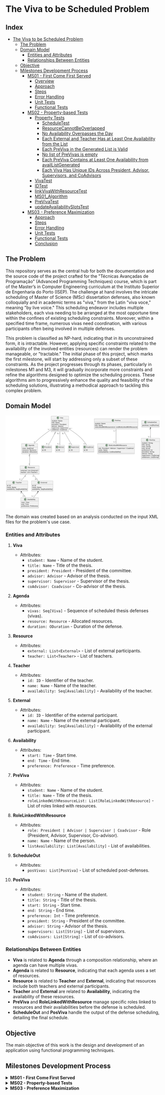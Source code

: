# The Viva to be Scheduled Problem

## Index

- [The Viva to be Scheduled Problem](#the-viva-to-be-scheduled-problem)
    - [The Problem](#the-problem)
    - [Domain Model](#domain-model)
        - [Entities and Attributes](#entities-and-attributes)
        - [Relationships Between Entities](#relationships-between-entities)
    - [Objective](#objective)
    - [Milestones Development Process](#milestones-development-process)
        - [MS01 - First Come First Served](#ms01---first-come-first-served)
            - [Overview](#overview)
            - [Approach](#approach)
            - [Steps](#steps)
            - [Error Handling](#error-handling)
            - [Unit Tests](#unit-tests)
            - [Functional Tests](#functional-tests)
        - [MS02 - Property-based Tests](#ms02---property-based-tests)
            - [Property Tests](#property-tests)
                - [ScheduleTest](#scheduletest)
                - [ResourceCannotBeOverlapped](#resourcecannotbeoverlapped)
                - [No Availability Overpasses the Day](#no-availability-overpasses-the-day)
                - [Each External and Teacher Has at Least One Availability from the List](#each-external-and-teacher-has-at-least-one-availability-from-the-list)
                - [Each PreViva in the Generated List is Valid](#each-previva-in-the-generated-list-is-valid)
                - [No list of PreVivas is empty](#no-list-of-previvas-is-empty)
                - [Each PreViva Contains at Least One Availability from availListGenerated](#each-previva-contains-at-least-one-availability-from-availlistgenerated)
                - [Each Viva Has Unique IDs Across President, Advisor, Supervisors, and CoAdvisors](#each-viva-has-unique-ids-across-president-advisor-supervisors-and-coadvisors)
            - [VivaTest](#vivatest)
            - [IDTest](#idtest)
            - [linkVivaWithResourceTest](#linkvivawithresourcetest)
            - [MS01_Algorithm](#ms01_algorithm)
            - [PreVivaTest](#previvatest)
            - [updateAvailabilitySlotsTest](#updateavailabilityslotstest)
        - [MS03 - Preference Maximization](#ms03---preference-maximization)
            - [Approach](#approach-1)
            - [Steps](#steps-1)
            - [Error Handling](#error-handling-1)
            - [Unit Tests](#unit-tests-1)
            - [Functional Tests](#functional-tests-1)
            - [Conclusion](#conclusion)

## The Problem

This repository serves as the central hub for both the documentation and the source code of the project crafted for
the "Técnicas Avançadas de Programação" (Advanced Programming Techniques) course, which is part of the Master’s in
Computer Engineering curriculum at the Instituto Superior de Engenharia do Porto (ISEP).
The challenge at hand involves the intricate scheduling of Master of Science (MSc) dissertation defenses, also known
colloquially and in academic terms as "viva," from the Latin "viva voce," meaning "by live voice." This scheduling
endeavor includes multiple stakeholders, each viva needing to be arranged at the most opportune time within the confines
of existing scheduling constraints. Moreover, within a specified time frame, numerous vivas need coordination, with
various participants often being involved in multiple defenses.

This problem is classified as NP-hard, indicating that in its unconstrained form, it is intractable. However, applying
specific constraints related to the availability of the involved entities (resources) can render the problem manageable,
or "tractable." The initial phase of this project, which marks the first milestone, will start by addressing only a
subset of these constraints. As the project progresses through its phases, particularly in milestones M1 and M3, it will
gradually incorporate more constraints and refine the algorithms designed to optimize the scheduling process. These
algorithms aim to progressively enhance the quality and feasibility of the scheduling solutions, illustrating a
methodical approach to tackling this complex problem.

## Domain Model

![img.png](./assets/domain-v4.png)

The domain was created based on an analysis conducted on the input XML files for the problem's use case.

### Entities and Attributes

1. **Viva**
    - Attributes:
        - `student: Name` - Name of the student.
        - `title: Name` - Title of the thesis.
        - `president: President` - President of the committee.
        - `advisor: Advisor` - Advisor of the thesis.
        - `supervisor: Supervisor` - Supervisor of the thesis.
        - `coAdvisor: Coadvisor` - Co-advisor of the thesis.

2. **Agenda**
    - Attributes:
        - `vivas: Seq[Viva]` - Sequence of scheduled thesis defenses (vivas).
        - `resource: Resource` - Allocated resources.
        - `duration: ODuration` - Duration of the defense.

3. **Resource**
    - Attributes:
        - `external: List<External>` - List of external participants.
        - `teacher: List<Teacher>` - List of teachers.

4. **Teacher**
    - Attributes:
        - `id: ID` - Identifier of the teacher.
        - `name: Name` - Name of the teacher.
        - `availability: Seq[Availability]` - Availability of the teacher.

5. **External**
    - Attributes:
        - `id: ID` - Identifier of the external participant.
        - `name: Name` - Name of the external participant.
        - `availability: Seq[Availability]` - Availability of the external participant.

6. **Availability**
    - Attributes:
        - `start: Time` - Start time.
        - `end: Time` - End time.
        - `preference: Preference` - Time preference.

7. **PreViva**
    - Attributes:
        - `student: Name` - Name of the student.
        - `title: Name` - Title of the thesis.
        - `roleLinkedWithResourceList: List[RoleLinkedWithResource]` - List of roles linked with resources.

8. **RoleLinkedWithResource**
    - Attributes:
        - `role: President | Advisor | Supervisor | Coadvisor` - Role (President, Advisor, Supervisor, Co-advisor).
        - `name: Name` - Name of the person.
        - `listAvailability: List[Availability]` - List of availabilities.

9. **ScheduleOut**
    - Attributes:
        - `posVivas: List[PosViva]` - List of scheduled post-defenses.

10. **PosViva**
    - Attributes:
        - `student: String` - Name of the student.
        - `title: String` - Title of the thesis.
        - `start: String` - Start time.
        - `end: String` - End time.
        - `preference: Int` - Time preference.
        - `president: String` - President of the committee.
        - `advisor: String` - Advisor of the thesis.
        - `supervisors: List[String]` - List of supervisors.
        - `coAdvisors: List[String]` - List of co-advisors.

### Relationships Between Entities
- **Viva** is related to **Agenda** through a composition relationship, where an agenda can have multiple vivas.
- **Agenda** is related to **Resource**, indicating that each agenda uses a set of resources.
- **Resource** is related to **Teacher** and **External**, indicating that resources include both teachers and external participants.
- **Teacher** and **External** are related to **Availability**, indicating the availability of these resources.
- **PreViva** and **RoleLinkedWithResource** manage specific roles linked to resources and their availabilities before the defense is scheduled.
- **ScheduleOut** and **PosViva** handle the output of the defense scheduling, detailing the final schedule.

## Objective

The main objective of this work is the design and development of an application using functional
programming techniques.

## Milestones Development Process

<details>
<summary><strong>MS01 - First Come First Served</strong></summary>

### MS01 - First Come First Served

#### Overview

The initial milestone of our project was developed using the Test Driven Development (TDD) methodology, a strategy
particularly beneficial at the onset when the domain model concepts were still being defined and no code base existed.
To foster robust development and minimize potential bugs from the outset, we prioritized writing unit tests that
verified the accuracy and stability of our domain model before beginning the actual coding.
Starting with these tests allowed us to mitigate possible bugs and clearly define the expected functionality of the
code.
This approach not only facilitated a clearer development process but also helped maintain the integrity of the domain
model throughout the project’s progression.
By continuously updating and referring to our comprehensive suite of unit tests, we were able to quickly identify and
rectify defects arising from recent changes, ensuring a stable and reliable codebase.

The Classes were created in the `io` package for reading XML files and loading data into memory.
In this milestone, a minimum viable product (MVP) is expected. The generation of the viva schedule happens in a
First Come First Served (FCFS) manner relative to the input file. Each viva is to be scheduled to the first date/time
in which all its resources are available. The schedule will be successful if all the vivas can be scheduled and fail
otherwise.

#### Approach

The implementation of the FCFS algorithm involves scheduling each viva to the earliest available date and time when all
required resources are available. This process is performed iteratively for each viva in the order they appear in the
input list.

#### Steps

1. **Extract Resources and Duration**: The algorithm starts by extracting the list of teachers, external participants,
and the duration of each viva from the provided agenda.

2. **PreViva Creation**: For each viva, a `PreViva` object is created. This object links the viva with the necessary
resources (teachers and external participants).

3. **First Come First Served Scheduling**:
    - The algorithm iterates over each `PreViva` object.
    - For each `PreViva`, it checks the availability of all required resources.
    - It updates the list of used slots based on the previously scheduled vivas to ensure no resource is double-booked.
    - It identifies all possible time slots where the viva can be scheduled, taking into account the duration and
availability of resources.
    - It selects the first available slot that satisfies all requirements and schedules the viva in that slot.

4. **Result Compilation**: The scheduled vivas are compiled into a `ScheduleOut` object. If any viva cannot be scheduled
due to resource constraints, the scheduling process fails.

#### Error Handling

The algorithm includes error handling to manage situations where it is impossible to schedule a viva due to resource
unavailability. In such cases, it returns an appropriate error message indicating the failure to complete the schedule.

#### Unit Tests

Unit tests are created to verify the correctness of individual components of the algorithm. These tests ensure that:
- The availability of resources is correctly identified and updated.
- The `PreViva` objects are accurately linked with the required resources.
- The scheduling logic correctly identifies and selects the first available slot for each viva.

#### Functional Tests

Functional tests validate the overall functionality of the scheduling algorithm. These tests involve running the
algorithm with sample input data and verifying that the output schedule meets all requirements.
Scenarios tested include:
- Successful scheduling of all vivas with sufficient resource availability.
- Handling of cases where some vivas cannot be scheduled due to resource constraints.

</details>


<details>
<summary><strong>MS02 - Property-based Tests</strong></summary>

### MS02 - Property-based Tests

The primary objective of this second milestone is to develop property tests using ScalaCheck to ensure the algorithm's properties are functioning as intended. In addition to verifying the algorithm's performance, this milestone also aims to highlight the issues associated with the first come, first served algorithm that was developed in the first milestone. This dual focus will not only validate the current implementation but also provide critical insights into the limitations and potential improvements for the initial algorithm.

The use of generators and property-based testing in software development offers numerous advantages in terms of both
efficiency and code quality.
Generators allow for the creation of iterators that produce values on demand without the need to store all values in
memory, resulting in more efficient memory usage and improved performance, especially when handling large volumes of
data.
Additionally, they simplify and enhance the readability of the code. Property-based testing, on the other hand, focuses
on defining properties that function outputs must satisfy and automatically generates numerous test cases to verify
these properties.
This significantly expands test coverage, helping to identify bugs that would not be discovered through traditional
testing methods.
This systematic approach explores various usage scenarios and edge case inputs, documents the expected behavior of the
system, and facilitates code comprehension and maintenance.
Combining these techniques leads to more robust, reliable, and maintainable software, substantially improving
development and testing processes and ensuring the delivery of high-quality software.

#### Property tests

1. **ScheduleTest**
    - **All the viva must be scheduled in the intervals in which its resources are available**
   
    ![img.png](assets/scheduleProperty.png)
    - This test ensures that all vivas are scheduled only within the intervals when the required resources are available. It uses generators to create a list of PreViva (pre-viva) and their respective durations. The generatePossibleSchedule method creates a possible schedule using the algorithmFCFS (First-Come, First-Served) algorithm.
    - The test then checks each scheduled viva (posViva) in the generated schedule. For each viva, it finds the corresponding PreViva in the original list of pre-vivas. It then validates that the time interval of the posViva (start and end) matches at least one of the availabilities of the resources linked to the specific role in the PreViva. 
    - If all scheduled vivas are within the availability intervals of their resources, the test passes. Otherwise, it fails, ensuring that the scheduling algorithm respects the availability constraints of the resources.
    

2. **ResourceCannotBeOverlapped**
    - **One resource cannot be overlapped in two scheduled viva**
   
    ![img2.png](assets/OverlappingProperty.png)
    -  This test ensures that no single resource is scheduled to be in two vivas at the same time. It uses generators to create a possible schedule of vivas with their respective durations. The generatePossibleSchedule method generates this schedule using the algorithmFCFS (First-Come, First-Served) algorithm. 
    - The test defines an intervalsOverlap function to check if two time intervals overlap. It then iterates over each scheduled viva (posViva) in the generated schedule. For each viva, it extracts the start and end times and compares them with the start and end times of all other vivas in the schedule. 
    - The test ensures that no two vivas have overlapping intervals, validating that each resource is only allocated to one viva at a time. If all vivas do not overlap in time, the test passes. Otherwise, it fails, ensuring the scheduling algorithm respects the non-overlapping constraint for resources.


3. **No Availability Overpasses the Day**
    - **Ensuring no Availability interval overpasses a single day**
    - This test ensures that all availability intervals for resources do not extend beyond a single day. It uses generators to create availabilities for a specific day. The `generateAvailabilityFromDay` method generates these availabilities, ensuring they start and end within the same day.
    - The test checks each generated availability interval to verify that the start and end times are on the same day. It validates that no interval crosses over to the next day.
    - If all availabilities are within the same day, the test passes. Otherwise, it fails, ensuring the availability constraints are respected and do not span multiple days.


4. **Each External and Teacher Has at Least One Availability from the List**
    - This property test ensures that every teacher and external involved in the viva scheduling has at least one availability period from a predefined list of availability intervals. The test uses generators to create a valid agenda for the viva process, including lists of vivas, teachers, externals, and their respective availabilities.


5. **Each PreViva in the Generated List is Valid**
    - This property test ensures that each PreViva in the generated list is valid. It uses generators to create lists of PreViva, their durations, and corresponding availability lists.
    - The test checks that the length of the preVivaList is equal to the length of the availList. This ensures that each PreViva has a corresponding availability, validating the integrity of the generated data.
    - If all PreVivas in the list have matching availabilities, the test passes. Otherwise, it fails, ensuring data consistency in the generated lists.
   

6. **No list of PreVivas is empty**
    - This property test ensures that no list of PreVivas is empty. It uses generators to create lists of PreVivas, their durations, and corresponding availability lists.
    - The test checks that both preVivaList and availList are non-empty. This ensures that there are always valid PreVivas and availabilities generated for scheduling.
    - If both lists are non-empty, the test passes. Otherwise, it fails, ensuring that the scheduling process always has data to work with.


7. **Each PreViva Contains at Least One Availability from availListGenerated**
    - This property test ensures that each PreViva contains at least one availability from the generated availability list. It uses generators to create lists of PreVivas, their durations, and corresponding availability lists.
    - The test checks that each PreViva has at least one availability from the availListGenerated. This ensures that every PreViva can potentially be scheduled within the available intervals.
    - If each PreViva has at least one matching availability, the test passes. Otherwise, it fails, ensuring that the generated PreVivas are schedulable within the given availability constraints.


8. **Each Viva Has Unique IDs Across President, Advisor, Supervisors, and CoAdvisors**
    - This property test ensures that each viva has unique IDs across all assigned roles, including President, Advisor, Supervisors, and CoAdvisors. It uses generators to create a list of vivas, each with their respective roles and IDs.
    - The test collects all IDs associated with each viva, including the President, Advisor, Supervisors, and CoAdvisors. It then checks that all IDs are unique within the same viva.
    - If all IDs within a viva are unique, the test passes. Otherwise, it fails, ensuring that no duplicate IDs exist across the different roles in a viva.


#### VivaTest

- **generatePresident**: Generates a `President` ID that is not already in the provided list of IDs. Ensures unique ID assignment for the President role.
- **generateAdvisor**: Generates an `Advisor` ID that is not already in the provided list of IDs. Ensures unique ID assignment for the Advisor role.
- **generateCoAdvisor**: Generates a `CoAdvisor` ID from either teacher or external IDs that is not already in the provided list of IDs. Ensures unique ID assignment for the CoAdvisor role.
- **generateSupervisor**: Generates a `Supervisor` ID from external IDs that is not already in the provided list of IDs. Ensures unique ID assignment for the Supervisor role.
- **generateSupervisorList**: Generates a list of `Supervisors` from a list of IDs, ensuring no duplicates within the list. Uses a recursive helper function to build the list.
- **generateCoAdvisorList**: Generates a list of `CoAdvisors` from a list of IDs, ensuring no duplicates within the list. Uses a recursive helper function to build the list.
- **generateViva**: Generates a `Viva` instance by creating unique IDs for all roles (President, Advisor, Supervisors, CoAdvisors) and returns the `Viva` object along with the list of used IDs.
- **generateVivaList**: Generates a list of `Viva` instances of a specified size, ensuring each `Viva` has unique IDs for all roles.
- **Properties**:
    - **Each Viva in List doesn't have the same President and Advisor**: Validates that the President and Advisor roles in each `Viva` have unique IDs.
    - **No Supervisors have the same ID within a Viva**: Ensures that there are no duplicate Supervisor IDs within each `Viva`.
    - **No CoAdvisors have the same ID within a Viva**: Ensures that there are no duplicate CoAdvisor IDs within each `Viva`.
    - **Each Viva has unique IDs across President, Advisor, Supervisors, and CoAdvisors**: Confirms that all IDs within a `Viva` are unique across all roles.

#### IDTest

- **generateID**: Generates a general `ID` with a prefix of either "T" for Teacher or "E" for External followed by a 3-digit number. Validates the correctness of the generated ID.
- **generateTeacherID**: Generates a `TeacherID` with a prefix "T" followed by a 3-digit number. Ensures the generated ID conforms to the Teacher ID format.
- **generateExternalID**: Generates an `ExternalID` with a prefix "E" followed by a 3-digit number. Ensures the generated ID conforms to the External ID format.
- **generateUniqueIDs**: Generates a list of unique `IDs` up to a specified maximum number, ensuring there are no duplicates.
- **generateTeacherIdThatsNotOnList**: Generates a `TeacherID` that is not in the provided list of IDs. Ensures unique ID assignment.
- **generateExternalIdThatsNotOnList**: Generates an `ExternalID` that is not in the provided list of IDs. Ensures unique ID assignment.
- **generateIDThatsNotOnList**: Generates a general `ID` that is not in the provided list of IDs. Ensures unique ID assignment.
- **Properties**:
    - **IDs are in the correct format**: Validates that all generated `IDs` conform to the expected format.
    - **Teacher IDs are in the correct format**: Ensures that all generated `TeacherIDs` are valid and conform to the expected format.
    - **External IDs are in the correct format**: Ensures that all generated `ExternalIDs` are valid and conform to the expected format.
    - **IDs are unique**: Checks that the generated list of `IDs` contains only unique entries, with no duplicates.
    - **Teacher IDs are unique**: Ensures that all `TeacherIDs` in the generated list are unique.
    - **External IDs are unique**: Ensures that all `ExternalIDs` in the generated list are unique.

#### linkVivaWithResourceTest

- **generateVivaWithTeachersAndExternals**: Generates a `Viva` object along with lists of `Teacher` and `External` objects based on a given day. Ensures that IDs are properly assigned and do not overlap.
- **generateAValidAgendaViva**: Generates a list of `Viva` objects, lists of `Teacher` and `External` objects, and a duration, ensuring that all generated entities are valid and consistent with each other.
- **Properties**:
    - **all generated teacher and external IDs should be present in the list of IDs from Viva**: Ensures that all generated teacher and external IDs are included in the `Viva` object, maintaining consistency between the `Viva` and the resources.
    - **the lengths of generated lists should match the number of distinct IDs**: Verifies that the lengths of generated teacher and external ID lists match the number of distinct IDs, ensuring no duplication.
    - **Testing linkVivaWithResource**: A placeholder property to ensure that the `generateAValidAgendaViva` function works as expected, producing valid and consistent data.

#### MS01_Algorithm

- **generatePossibleSchedule**: Generates a possible schedule (`ScheduleOut`) by creating a list of `PreViva` objects, calculating their duration, and generating a schedule using the `algorithm` function. Ensures that the scheduling algorithm produces valid outputs.
- **Properties**:
    - **Putting the generated PreVivas in the algorithm**: Ensures that the generated schedule does not have overlapping `PosViva` intervals. Converts `start` and `end` strings to `OTime` objects and verifies that no two intervals overlap, ensuring the correctness of the scheduling algorithm.

#### PreVivaTest

- **generatePreVivaList**: Generates a list of `PreViva` objects along with an `ODuration`. Utilizes a valid agenda to create linked viva sessions and resources.
- **Properties**:
    - **PreViva objects are correctly linked**: Validates that all generated `PreViva` objects are correctly linked with resources.
    - **PreViva objects have valid duration**: Ensures that all generated `PreViva` objects conform to the specified duration format.
    - **PreViva lists are unique**: Checks that the generated list of `PreViva` objects contains only unique entries, with no duplicates.
    - **PreViva objects conform to requirements**: Ensures that all generated `PreViva` objects meet the necessary requirements and constraints.


#### updateAvailabilitySlotsTest

- **createODuration**: Helper method to create an `ODuration` from hours, minutes, and seconds. Validates the format and correctness of the duration string.
- **nonEmptyAvailabilityList**: Generates a non-empty list of `Availability` objects, ensuring there is always at least one availability slot.
- **generateDuration**: Generates an `ODuration` by selecting random hours, minutes, and seconds, and ensures the generated duration is valid.
- **nonEmptyUsedSlotsList**: Generates a non-empty list of used availability slots, ensuring there is always at least one used slot.
- **updateAvailabilitySlots**: Property test that verifies the `updateAvailabilitySlots` function correctly updates availability slots based on used slots and a given duration. Ensures no overlaps in updated slots, all updated slots meet the minimum duration requirement, all used slots are reflected in the updated slots, original slots are included when there are no used slots, and all original availabilities are considered.
- **Properties**:
    - **No overlaps in updated slots**: Validates that the updated availability slots do not overlap with each other.
    - **Valid duration for all updated slots**: Ensures that all updated slots meet the minimum duration requirement.
    - **All used slots are reflected in updated slots**: Ensures that all used slots are properly accounted for in the updated slots.
    - **Original slots included when no used slots**: Verifies that original availability slots are included in the updated slots when there are no used slots.
    - **All availabilities are considered**: Ensures that all original availability slots are taken into account when updating the slots.

</details>


<details>
<summary><strong>MS03 - Preference Maximization</strong></summary>

### MS03 - Preference Maximization

This milestone incorporates the preferences of all resources involved in scheduling a viva and aims to produce a
schedule that maximizes the total preferences of all the elements for every viva. It is important to note that
maximizing the preference for each individual viva does not necessarily lead to an overall maximization of total
preferences. Sometimes, allowing one viva to not be at its maximum preference can enable several others to achieve
better preference values. Unit and functional tests should be produced for this milestone.

#### Approach

The implementation of the Preference Maximization algorithm involves scheduling vivas in a manner that maximizes the
total preferences across all resources. The process is designed to evaluate and choose the best global schedule rather
than focusing on individual preferences.

To address this need, we decided to implement the `greedy algorithm`.

A `greedy algorithm` is a form of optimization algorithm that iteratively makes the locally optimal choice with the
objective of finding a globally optimal solution. This algorithm operates on the principle of selecting the best
immediate option without taking into account the potential long-term repercussions.

`Greedy algorithms` are often used in various fields such as operations research, computer science, and economics,
where they can provide efficient solutions for problems that can be broken down into smaller, manageable sub-problems.

![greedy.gif](assets/greedy.gif)


#### Steps

1. **Extract Resources and Duration**: The algorithm starts by extracting the list of teachers, external participants,
and the duration of each viva from the provided agenda.

2. **PreViva Creation**: For each viva, a `PreViva` object is created. This object links the viva with the necessary
resources (teachers and external participants).

3. **Global Greedy Scheduling**:
    - The algorithm generates all possible schedules for the remaining vivas, taking into account the used slots and the
required duration.
    - It evaluates each potential schedule based on the total preferences and selects the best one.
    - The chosen schedule is then used to update the list of scheduled vivas and the used slots.
    - This process is repeated recursively until all vivas are scheduled or it is determined that scheduling is
impossible.

4. **Result Compilation**: The scheduled vivas are compiled into a `ScheduleOut` object. If any viva cannot be scheduled
due to resource constraints, the scheduling process fails.

#### Error Handling

The algorithm includes error handling to manage situations where it is impossible to schedule a viva due to resource 
unavailability. In such cases, it returns an appropriate error message indicating the failure to complete the schedule.

#### Unit Tests

Unit tests are created to verify the correctness of individual components of the algorithm. These tests ensure that:
- The availability of resources is correctly identified and updated.
- The `PreViva` objects are accurately linked with the required resources.
- The scheduling logic correctly identifies and selects the best possible slot based on total preferences for each viva.

#### Functional Tests

Functional tests validate the overall functionality of the scheduling algorithm. These tests involve running the
algorithm with sample input data and verifying that the output schedule maximizes the total preferences. Scenarios
tested include:
- Successful scheduling of all vivas with optimal resource preference maximization.
- Handling of cases where some vivas cannot be scheduled due to resource constraints.

#### Conclusion

Milestone 3 represents a significant enhancement in the viva scheduling system by incorporating preference maximization
for all involved resources. The developed algorithm shifts from a simple First Come First Served approach to a more
sophisticated method that evaluates and optimizes the overall satisfaction of preferences across all scheduling
elements. This transition ensures a more efficient and effective scheduling process that balances the needs and
preferences of students, teachers, and external participants.
The implementation of the global `greedy algorithm` allows for a comprehensive evaluation of all possible schedules,
ensuring that the selected schedule maximizes total preferences while still respecting the constraints of resource
availability and duration requirements. This approach acknowledges that achieving the highest preference for individual
vivas may not always lead to the best overall schedule, and thus, it intelligently balances individual and collective
preferences.
The inclusion of rigorous unit and functional tests underscores the robustness and reliability of the solution.
Unit tests verify the correctness of each component, ensuring that resource availabilities are accurately identified
and updated, and that `PreViva` objects are correctly linked with necessary resources. Functional tests validate the
algorithm's ability to produce an optimal schedule that maximizes total preferences, even in complex scenarios where 
resources are limited or heavily contested.
In summary, the preference maximization algorithm developed in Milestone 3 offers a sophisticated and practical
solution for scheduling thesis defenses. It ensures a high level of satisfaction for all participants by optimizing
the use of available resources and respecting individual preferences. The result is a more balanced and efficient
scheduling system that meets the needs of the academic community while enhancing the overall scheduling experience.

</details>
